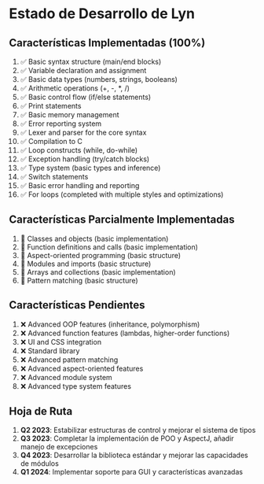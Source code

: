 # Estado de Desarrollo de Lyn

## Características Implementadas (100%)

1. ✅ Basic syntax structure (main/end blocks)
2. ✅ Variable declaration and assignment
3. ✅ Basic data types (numbers, strings, booleans)
4. ✅ Arithmetic operations (+, -, \*, /)
5. ✅ Basic control flow (if/else statements)
6. ✅ Print statements
7. ✅ Basic memory management
8. ✅ Error reporting system
9. ✅ Lexer and parser for the core syntax
10. ✅ Compilation to C
11. ✅ Loop constructs (while, do-while)
12. ✅ Exception handling (try/catch blocks)
13. ✅ Type system (basic types and inference)
14. ✅ Switch statements
15. ✅ Basic error handling and reporting
16. ✅ For loops (completed with multiple styles and optimizations)

## Características Parcialmente Implementadas

1. 🔄 Classes and objects (basic implementation)
2. 🔄 Function definitions and calls (basic implementation)
3. 🔄 Aspect-oriented programming (basic structure)
4. 🔄 Modules and imports (basic structure)
5. 🔄 Arrays and collections (basic implementation)
6. 🔄 Pattern matching (basic structure)

## Características Pendientes

1. ❌ Advanced OOP features (inheritance, polymorphism)
2. ❌ Advanced function features (lambdas, higher-order functions)
3. ❌ UI and CSS integration
4. ❌ Standard library
5. ❌ Advanced pattern matching
6. ❌ Advanced aspect-oriented features
7. ❌ Advanced module system
8. ❌ Advanced type system features

## Hoja de Ruta

1. **Q2 2023**: Estabilizar estructuras de control y mejorar el sistema de tipos
2. **Q3 2023**: Completar la implementación de POO y AspectJ, añadir manejo de excepciones
3. **Q4 2023**: Desarrollar la biblioteca estándar y mejorar las capacidades de módulos
4. **Q1 2024**: Implementar soporte para GUI y características avanzadas
